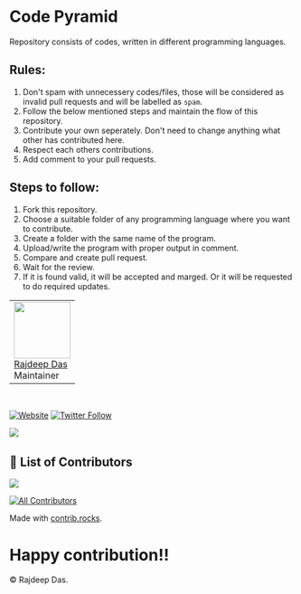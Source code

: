 # Code Pyramid

Repository consists of codes, written in different programming languages.

## Rules:
1. Don't spam with unnecessery codes/files, those will be considered as invalid pull requests and will be labelled as <code>spam</code>.
2. Follow the below mentioned steps and maintain the flow of this repository.
3. Contribute your own seperately. Don't need to change anything what other has contributed here.
4. Respect each others contributions.
5. Add comment to your pull requests.

## Steps to follow:

1. Fork this repository.
2. Choose a suitable folder of any programming language where you want to contribute.
3. Create a folder with the same name of the program. 
4. Upload/write the program with proper output in comment.
5. Compare and create pull request. 
6. Wait for the review.
7. If it is found valid, it will be accepted and marged. Or it will be requested to do required updates.


<table>
  <tr>
    <td> <img src="https://github.com/Rajspeaks.png?size=100" height="100px" width="100px"><br> <a href="https://github.com/Rajspeaks">Rajdeep Das</a> <br> Maintainer </td>
  </tr>
  </table>
<br>

[![Website](https://img.shields.io/website?label=Website&style=for-the-badge&url=https%3A%2F%2Fcodestackr.com)](https://rajspeaks.github.io/developer-port)
[![Twitter Follow](https://img.shields.io/twitter/follow/itsrajdeepdas?color=1DA1F2&logo=twitter&style=for-the-badge)](https://twitter.com/intent/follow?original_referer=https%3A%2F%2Fgithub.com%2FcodeSTACKr&screen_name=itsrajdeepdas)

<code><a href="https://linkedin.com/in/itsrajdeepdas"><img src="https://img.shields.io/badge/LinkedIn-0077B5?style=for-the-badge&logo=linkedin&logoColor=white"></a></code>&nbsp;


## :handshake: List of Contributors
<a href="https://github.com/Rajspeaks/Code-Pyramid/graphs/contributors">
  <img src="https://contrib.rocks/image?repo=Rajspeaks/Code-Pyramid" />
</a>


<!-- ALL-CONTRIBUTORS-BADGE:START - Do not remove or modify this section -->
[![All Contributors](https://img.shields.io/badge/all_contributors-13-orange.svg?style=flat-square)](#contributors)
<!-- ALL-CONTRIBUTORS-BADGE:END -->



Made with [contrib.rocks](https://contrib.rocks).


# Happy contribution!!

&copy; Rajdeep Das.
